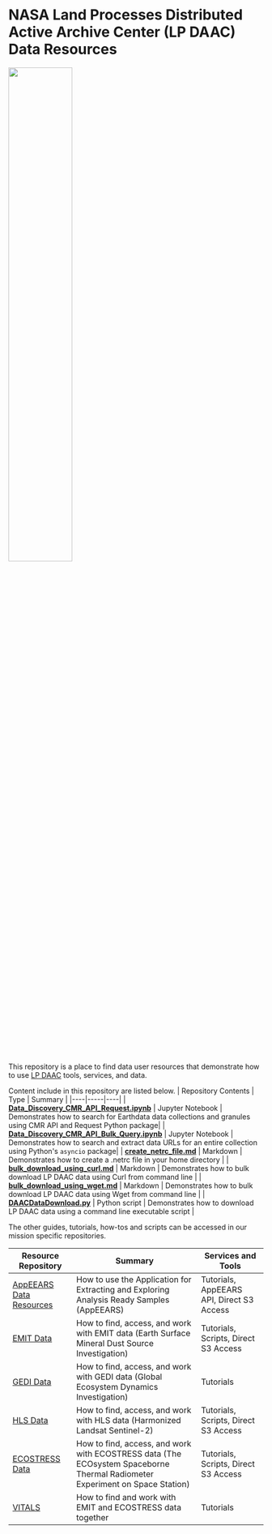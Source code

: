 # NASA Land Processes Distributed Active Archive Center (LP DAAC) Data Resources  

<img src="img/lpdaac-logo-black.png" width="50%" height="50%">  

This repository is a place to find data user resources that demonstrate how to use [LP DAAC](https://lpdaac.usgs.gov/) tools, services, and data.

Content include in this repository are listed below.
| Repository Contents | Type | Summary |
|----|-----|----|
| **[Data_Discovery_CMR_API_Request.ipynb](/python/tutorials/Data_Discovery_CMR_API_Request.ipynb)** | Jupyter Notebook | Demonstrates how to search for Earthdata data collections and granules using CMR API and Request Python package|
| **[Data_Discovery_CMR_API_Bulk_Query.ipynb](/python/tutorials/Data_Discovery_CMR_API_Bulk_Query.ipynb)** | Jupyter Notebook | Demonstrates how to search and extract data URLs for an entire collection using Python's `asyncio` package|
| **[create_netrc_file.md](/guides/create_netrc_file.md)** | Markdown | Demonstrates how to create a .netrc file in your home directory |
| **[bulk_download_using_curl.md](/guides/bulk_download_using_curl.md)** | Markdown | Demonstrates how to bulk download LP DAAC data using Curl from command line |
| **[bulk_download_using_wget.md](/guides/bulk_download_using_wget.md)** | Markdown | Demonstrates how to bulk download LP DAAC data using Wget from command line |
| **[DAACDataDownload.py](/python/scripts/daac_data_download_python)** | Python script | Demonstrates how to download LP DAAC data using a command line executable script |

The other guides, tutorials, how-tos and scripts can be accessed in our mission specific repositories. 

| Resource Repository | Summary | Services and Tools |
|----|-----|----|
|[AppEEARS Data Resources](https://github.com/nasa/AppEEARS-Data-Resources) |How to use the Application for Extracting and Exploring Analysis Ready Samples (AppEEARS) |Tutorials, AppEEARS API, Direct S3 Access |
|[EMIT Data](https://github.com/nasa/EMIT-Data-Resources) |How to find, access, and work with EMIT data (Earth Surface Mineral Dust Source Investigation)|Tutorials, Scripts, Direct S3 Access |
|[GEDI Data](https://github.com/nasa/GEDI-Data-Resources) |How to find, access, and work with GEDI data (Global Ecosystem Dynamics Investigation)|Tutorials |
|[HLS Data](https://github.com/nasa/HLS-Data-Resources)|How to find, access, and work with HLS data (Harmonized Landsat Sentinel-2)|Tutorials, Scripts, Direct S3 Access|
|[ECOSTRESS Data](https://github.com/nasa/ECOSTRESS-Data-Resources)|How to find, access, and work with ECOSTRESS data (The ECOsystem Spaceborne Thermal Radiometer Experiment on Space Station)|Tutorials, Scripts, Direct S3 Access|
|[VITALS](https://github.com/nasa/VITALS)|How to find and work with EMIT and ECOSTRESS data together |Tutorials|
